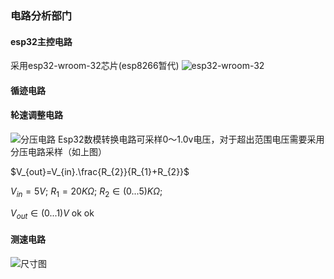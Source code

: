 

### 电路分析部门

#### esp32主控电路
采用esp32-wroom-32芯片(esp8266暂代)
![esp32-wroom-32](https://img-blog.csdnimg.cn/20190510155112773.png?x-oss-process=image/watermark,type_ZmFuZ3poZW5naGVpdGk,shadow_10,text_aHR0cHM6Ly9ibG9nLmNzZG4ubmV0L05haXN1X2t1bg==,size_16,color_FFFFFF,t_70)


#### 循迹电路

#### 轮速调整电路
![分压电路](https://cdn.sparkfun.com/assets/4/0/3/a/e/511948ffce395f7f47000000.png)
Esp32数模转换电路可采样0～1.0v电压，对于超出范围电压需要采用分压电路采样（如上图）

$V_{out}=V_{in}.\frac{R_{2}}{R_{1}+R_{2}}$

$V_{in} = 5V$;  $R_{1} = 20K\Omega$; $R_{2}\in(0...5)K\Omega$;

$V_{out}\in(0...1)V$ ok ok

#### 测速电路

![尺寸图](https://ts1.cn.mm.bing.net/th/id/R-C.c39f0702208c9ceab0d35677d874fecc?rik=b72xwiMhRP1vrg&riu=http%3a%2f%2fwww.ehaoan.com%2fuploads%2fallimg%2f180520%2f1-1P520140926333.jpg&ehk=2GcjfUEn70X00PACiYzHy%2bIbtrG%2bAomif0q%2bRZW85Jk%3d&risl=&pid=ImgRaw&r=0)